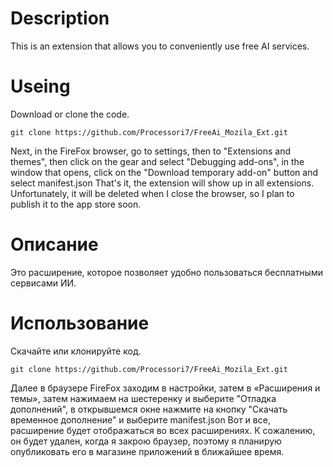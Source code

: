 # Description
This is an extension that allows you to conveniently use free AI services.

# Useing

Download or clone the code. 
```
git clone https://github.com/Processori7/FreeAi_Mozila_Ext.git
```
Next, in the FireFox browser, go to settings, then to "Extensions and themes", then click on the gear and 
select "Debugging add-ons", in the window that opens, click on the "Download temporary add-on" button 
and select manifest.json That's it, the extension will show up in all extensions. 
Unfortunately, it will be deleted when I close the browser, so I plan to publish it to the app store soon.

# Описание 
Это расширение, которое позволяет удобно пользоваться бесплатными сервисами ИИ. 

# Использование 

Скачайте или клонируйте код. 
```
git clone https://github.com/Processori7/FreeAi_Mozila_Ext.git
```
Далее в браузере FireFox заходим в настройки, затем в «Расширения и темы», затем нажимаем на шестеренку и выберите "Отладка дополнений",
в открывшемся окне нажмите на кнопку "Скачать временное дополнение" и выберите manifest.json 
Вот и все, расширение будет отображаться во всех расширениях. К сожалению, он будет удален, когда я закрою браузер, поэтому я планирую опубликовать его в магазине приложений в ближайшее время.
